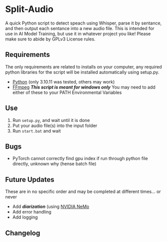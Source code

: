 # Split-Audio
A quick Python script to detect speach using Whisper, parse it by sentance, and then output each sentance into a new audio file. This is intended for use in AI Model Training, but use it in whatever project you like! Please make sure to abide by GPLv3 License rules.
## Requirements
The only requirements are related to installs on your computer, any required python libraries for the script will be installed automatically using setup.py.
- [Python](https://www.python.org/downloads/release/python-31011/) (only 3.10.11 was tested, others may work)
- [FFmpeg](https://ffmpeg.org/download.html)
***This script is meant for windows only***
You may need to add either of these to your PATH Environmental Variables
## Use
1. Run `setup.py`, and wait until it is done
2. Put your audio file(s) into the input folder
3. Run `start.bat` and wait

## Bugs
- PyTorch cannot correctly find gpu index if run through python file directly, unknown why (hense batch file)

## Future Updates
These are in no specific order and may be completed at different times... or never
- Add ***diarization*** (using [NVIDIA NeMo](https://github.com/NVIDIA/NeMo/tree/main/examples/speaker_tasks/diarization)
- Add error handling
- Add logging

## Changelog
